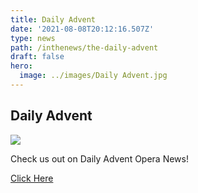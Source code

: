 ```yaml
---
title: Daily Advent
date: '2021-08-08T20:12:16.507Z'
type: news
path: /inthenews/the-daily-advent
draft: false
hero:
  image: ../images/Daily Advent.jpg
---
```

## Daily Advent

![](http://localhost:8000/static/80c599472587e59858e771b3af64a85b/a731b/Daily%20Advent.jpg)

Check us out on Daily Advent Opera News!

[Click Here]()